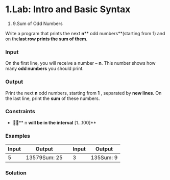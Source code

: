 ﻿# 1.Lab: Intro and Basic Syntax


1. 9.Sum of Odd Numbers

Write a program that prints the next **n**** odd numbers**(starting from 1) and on the**last row **prints the** sum of them**.

### Input

On the first line, you will receive a number – **n**. This number shows how many **odd numbers** you should print.

### Output

Print the next **n** odd numbers, starting from **1** , separated by **new lines**. On the last line, print the **sum** of these numbers.

### Constraints

- ****** n **will be in the interval** [1…100]**

### Examples

| **Input** | **Output** |   | **Input** | **Output** |
| --- | --- | --- | --- | --- |
| 5 | 13579Sum: 25 |   | 3 | 135Sum: 9 |

### Solution
